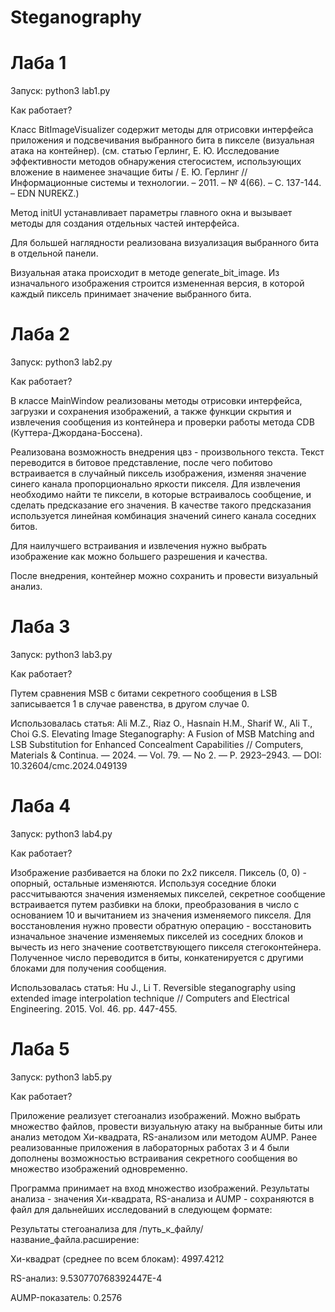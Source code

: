 # Steganography


# Лаба 1 
Запуск: python3 lab1.py

Как работает?

Класс BitImageVisualizer содержит методы для отрисовки интерфейса приложения и подсвечивания выбранного бита в пикселе (визуальная атака на контейнер).
(см. статью Герлинг, Е. Ю. Исследование эффективности методов обнаружения стегосистем, использующих вложение в наименее значащие биты / Е. Ю. Герлинг // Информационные системы и технологии. – 2011. – № 4(66). – С. 137-144. – EDN NUREKZ.)

Метод initUI устанавливает параметры главного окна и вызывает методы для создания отдельных частей интерфейса.

Для большей наглядности реализована визуализация выбранного бита в отдельной панели.

Визуальная атака происходит в методе generate_bit_image. Из изначального изображения строится измененная версия, в которой каждый пиксель принимает значение выбранного бита.


# Лаба 2
Запуск: python3 lab2.py

Как работает?

В классе MainWindow реализованы методы отрисовки интерфейса, загрузки и сохранения изображений, а также функции скрытия и извлечения сообщения из контейнера и проверки работы метода CDB (Куттера-Джордана-Боссена).

Реализована возможность внедрения цвз - произвольного текста. Текст переводится в битовое представление, после чего побитово встраивается в случайный пиксель изображения, изменяя значение синего канала пропорционально яркости пикселя.
Для извлечения необходимо найти те пиксели, в которые встраивалось сообщение, и сделать предсказание его значения. В качестве такого предсказания используется линейная комбинация значений синего канала соседних битов.

Для наилучшего встраивания и извлечения нужно выбрать изображение как можно большего разрешения и качества.

После внедрения, контейнер можно сохранить и провести визуальный анализ.


# Лаба 3
Запуск: python3 lab3.py

Как работает?

Путем сравнения MSB с битами секретного сообщения в LSB записывается 1 в случае равенства, в другом случае 0.

Использовалась статья: Ali M.Z., Riaz O., Hasnain H.M., Sharif W., Ali T., Choi G.S. Elevating Image Steganography: A Fusion of MSB Matching and LSB Substitution for Enhanced Concealment Capabilities // Computers, Materials & Continua. — 2024. — Vol. 79. — No 2. — P. 2923–2943. — DOI: 10.32604/cmc.2024.049139


# Лаба 4
Запуск: python3 lab4.py

Как работает?

Изображение разбивается на блоки по 2x2 пикселя. Пиксель (0, 0) - опорный, остальные изменяются. Используя соседние блоки рассчитываются значения изменяемых пикселей, секретное сообщение встраивается путем разбивки на блоки, преобразования в число с основанием 10 и вычитанием из значения изменяемого пикселя.
Для восстановления нужно провести обратную операцию - восстановить изначальное значение изменяемых пикселей из соседних блоков и вычесть из него значение соответствующего пикселя стегоконтейнера. Полученное число переводится в биты, конкатенируется с другими блоками для получения сообщения.

Использовалась статья: Hu J., Li T. Reversible steganography using extended image interpolation technique // Computers and Electrical Engineering. 2015. Vol. 46. pp. 447-455.


# Лаба 5
Запуск: python3 lab5.py

Как работает?

Приложение реализует стегоанализ изображений. Можно выбрать множество файлов, провести визуальную атаку на выбранные биты или анализ методом Хи-квадрата, RS-анализом или методом AUMP. Ранее реализованные приложения в лабораторных работах 3 и 4 были дополнены возможностью встраивания секретного сообщения во множество изображений одновременно.

Программа принимает на вход множество изображений. Результаты анализа - значения Хи-квадрата, RS-анализа и AUMP - сохраняются в файл для дальнейших исследований в следующем формате:


Результаты стегоанализа для /путь_к_файлу/название_файла.расширение:

Хи-квадрат (среднее по всем блокам): 4997.4212

RS-анализ: 9.530770768392447E-4

AUMP-показатель: 0.2576
